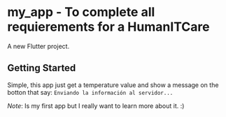 # my_app - To complete all requierements for a HumanITCare 

A new Flutter project.

## Getting Started

Simple, this app just get a temperature value and show a message on the botton that say: `Enviando la información al servidor...`

*Note*: Is my first app but I really want to learn more about it. :)
